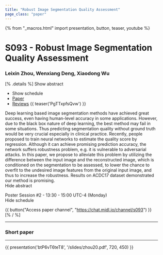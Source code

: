 ```yaml
---
title: "Robust Image Segmentation Quality Assessment"
page_class: "paper"
---
```


{% from "_macros.html" import presentation, button, teaser, youtube %}

# S093 - Robust Image Segmentation Quality Assessment

### Leixin Zhou, Wenxiang Deng, Xiaodong Wu

[% .details %]
<a class="toggle_visibility" data-selector=".abstract" data-level="3">Show abstract</a>
- <a class="toggle_visibility" data-selector=".schedule" data-level="3">Show schedule</a>
- <a href="https://openreview.net/pdf?id=nyhZXiaotm">Paper</a>
- <a href="https://openreview.net/forum?id=nyhZXiaotm">Reviews</a>
{{ teaser('PgTTxpfsQvw') }}

<p>
    <span class="abstract">
        Deep learning based image segmentation methods have achieved great success, even having human-level accuracy in some applications. However, due to the black box nature of deep learning, the best method may fail in some situations. Thus predicting segmentation quality without ground truth would be very crucial especially in clinical practice. Recently, people proposed to train neural networks to estimate the quality score by regression. Although it can achieve promising prediction accuracy, the network suffers robustness problem, e.g. it is vulnerable to adversarial attacks. In this paper, we propose to alleviate this problem by utilizing the difference between the input image and the reconstructed image, which is conditioned on the segmentation to be assessed, to lower the chance to overfit to the undesired image features  from the original input image, and thus to increase the robustness. Results on ACDC17 dataset demonstrated our method is promising.
        <br>
        <span class="actions"><a class="toggle_visibility" data-level="2">Hide abstract</a></span>
    </span>
</p>

<p>
    <span class="schedule">
        Poster Session #2  - 13:30 - 15:00 UTC-4 (Monday)
        <br>
        <span class="actions"><a class="toggle_visibility" data-level="2">Hide schedule</a></span>
    </span>
</p>

{{ button("Access paper channel", "https://chat.midl.io/channel/s093") }}
[% / %]

---


### Short paper

---

{{ presentation('btP6vT6teT8', '/slides/zhou20.pdf', 720, 450) }}